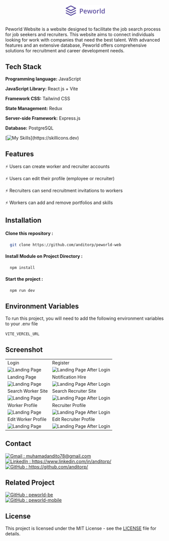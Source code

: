 <p align="center">
  <img src="./src/assets/img/header-logo.png" alt="Logo">
</p>

##

Peworld Website is a website designed to facilitate the job search process for job seekers and recruiters. This website aims to connect individuals looking for work with companies that need the best talent. With advanced features and an extensive database, Peworld offers comprehensive solutions for recruitment and career development needs.

## Tech Stack

**Programming language:** JavaScript

**JavaScript Library:** React js + Vite

**Framework CSS:** Tailwind CSS

**State Management:** Redux

**Server-side Framework:** Express.js

**Database:** PostgreSQL

[![My Skills](https://skillicons.dev/icons?i=js,react,vite,tailwind,redux,express,postgres,vercel,)](https://skillicons.dev)

## Features

⚡ Users can create worker and recruiter accounts

⚡ Users can edit their profile (employee or recruiter)

⚡ Recruiters can send recruitment invitations to workers

⚡ Workers can add and remove portfolios and skills

## Installation

#### Clone this repository :

```bash
  git clone https://github.com/anditorp/peworld-web
```

#### Install Module on Project Directory :

```bash
  npm install
```

#### Start the project :

```bash
  npm run dev
```

## Environment Variables

To run this project, you will need to add the following environment variables to your .env file

`VITE_VERCEL_URL`

## Screenshot

<p align="center" display=flex>

<table>
<tr>
    <td>Login</td>
    <td>Register</td>
  </tr>
 <tr>
    <td><image src="./src/assets/screenshot/login.png" alt="Landing Page" width=100%></td>
    <td><image src="./src/assets/screenshot/register-worker.png" alt="Landing Page After Login" width=100%/></td>
  </tr>
<tr>
    <td>Landing Page</td>
    <td>Notification Hire</td>
  </tr>
 <tr>
    <td><image src="./src/assets/screenshot/landing.png" alt="Landing Page" width=100%></td>
    <td><image src="./src/assets/screenshot/notification.png" alt="Landing Page After Login" width=100%/></td>
  </tr>
<tr>
    <td>Search Worker Site</td>
    <td>Search Recruiter Site</td>
  </tr>
 <tr>
    <td><image src="./src/assets/screenshot/search-worker.png" alt="Landing Page" width=100%></td>
    <td><image src="./src/assets/screenshot/search-recruiter.png" alt="Landing Page After Login" width=100%/></td>
  </tr>
<tr>
    <td>Worker Profile</td>
    <td>Recruiter Profile</td>
  </tr>
 <tr>
    <td><image src="./src/assets/screenshot/worker-profile.png" alt="Landing Page" width=100%></td>
    <td><image src="./src/assets/screenshot/recruiter-profile (7).png" alt="Landing Page After Login" width=100%/></td>
  </tr>
    <td>Edit Worker Profile</td>
    <td>Edit Recruiter Profile</td>
  </tr>
 <tr>
    <td><image src="./src/assets/screenshot/worker-edit.png" alt="Landing Page" width=100%></td>
    <td><image src="./src/assets/screenshot/recruiter-edit (7).png" alt="Landing Page After Login" width=100%/></td>
  </tr>
   
</table>  
</p>

## Contact

<a href="mailto:muhamadandito78@gmail.com">
  <img src="https://skillicons.dev/icons?i=gmail" alt="Gmail" style="width: 15px; height: 15px;"> : muhamadandito78@gmail.com
</a>
<br>
<a href="https://www.linkedin.com/in/anditorp/">
  <img src="https://skillicons.dev/icons?i=linkedin" alt="LinkedIn" style="width: 15px; height: 15px;"> : https://www.linkedin.com/in/anditorp/
</a>
<br>
<a href="https://github.com/anditorp">
  <img src="https://skillicons.dev/icons?i=github" alt="GitHub" style="width: 15px; height: 15px;"> : https://github.com/anditorp/
</a>
<br>

## Related Project

<a href="https://github.com/anditorp/peworld-be">
  <img src="https://skillicons.dev/icons?i=github" alt="GitHub" style="width: 15px; height: 15px;"> : peworld-be
</a>
<br>
<a href="https://github.com/anditorp/peworld-mobile">
  <img src="https://skillicons.dev/icons?i=github" alt="GitHub" style="width: 15px; height: 15px;"> : peworld-mobile
</a>

## License

This project is licensed under the MIT License - see the [LICENSE](LICENSE) file for details.

